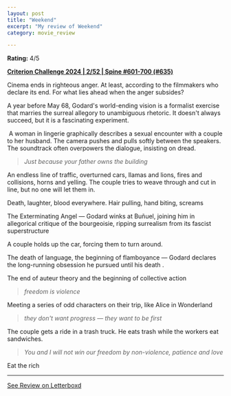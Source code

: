 ```yaml
---
layout: post
title: "Weekend"
excerpt: "My review of Weekend"
category: movie_review

---
```


**Rating:** 4/5

<b><a href="https://boxd.it/qWjuA/detail" title="Criterion Challenge 2024 | 2/52 | Spine #601-700 (#635)">Criterion Challenge 2024 | 2/52 | Spine #601-700 (#635)</a></b>

Cinema ends in righteous anger. At least, according to the filmmakers who declare its end. For what lies ahead when the anger subsides?

A year before May 68, Godard's world-ending vision is a formalist exercise that marries the surreal allegory to unambiguous rhetoric. It doesn't always succeed, but it is a fascinating experiment.

 A woman in lingerie graphically describes a sexual encounter with a couple to her husband. The camera pushes and pulls softly between the speakers. The soundtrack often overpowers the dialogue, insisting on dread.

<blockquote><i>Just because your father owns the building</i></blockquote>
An endless line of traffic, overturned cars, llamas and lions, fires and collisions, horns and yelling. The couple tries to weave through and cut in line, but no one will let them in.

Death, laughter, blood everywhere. Hair pulling, hand biting, screams

The Exterminating Angel — Godard winks at Buñuel, joining him in allegorical critique of the bourgeoisie, ripping surrealism from its fascist superstructure

A couple holds up the car, forcing them to turn around.

The death of language, the beginning of flamboyance — Godard declares the long-running obsession he pursued until his death .

The end of auteur theory and the beginning of collective action

<blockquote><i>freedom is violence </i></blockquote>
Meeting a series of odd characters on their trip, like Alice in Wonderland

<blockquote><i>they don't want progress — they want to be first</i></blockquote>
The couple gets a ride in a trash truck. He eats trash while the workers eat sandwiches.

<blockquote><i>You and I will not win our freedom by non-violence, patience and love</i></blockquote>
Eat the rich

<hr>

[See Review on Letterboxd](https://boxd.it/5xuiQh)
